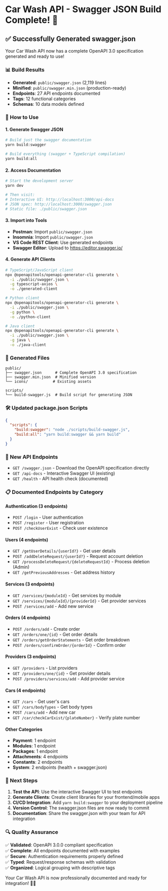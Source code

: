 # Car Wash API - Swagger JSON Build Complete! 🎉

## ✅ Successfully Generated swagger.json

Your Car Wash API now has a complete OpenAPI 3.0 specification generated and ready to use!

### 📊 Build Results

- **Generated**: `public/swagger.json` (2,119 lines)
- **Minified**: `public/swagger.min.json` (production-ready)
- **Endpoints**: 27 API endpoints documented
- **Tags**: 12 functional categories
- **Schemas**: 10 data models defined

### 🚀 How to Use

#### 1. Generate Swagger JSON

```bash
# Build just the swagger documentation
yarn build:swagger

# Build everything (swagger + TypeScript compilation)
yarn build:all
```

#### 2. Access Documentation

```bash
# Start the development server
yarn dev

# Then visit:
# Interactive UI: http://localhost:3000/api-docs
# JSON spec: http://localhost:3000/swagger.json
# Static file: ./public/swagger.json
```

#### 3. Import into Tools

- **Postman**: Import `public/swagger.json`
- **Insomnia**: Import `public/swagger.json`
- **VS Code REST Client**: Use generated endpoints
- **Swagger Editor**: Upload to https://editor.swagger.io/

#### 4. Generate API Clients

```bash
# TypeScript/JavaScript client
npx @openapitools/openapi-generator-cli generate \
  -i ./public/swagger.json \
  -g typescript-axios \
  -o ./generated-client

# Python client
npx @openapitools/openapi-generator-cli generate \
  -i ./public/swagger.json \
  -g python \
  -o ./python-client

# Java client
npx @openapitools/openapi-generator-cli generate \
  -i ./public/swagger.json \
  -g java \
  -o ./java-client
```

### 📁 Generated Files

```
public/
├── swagger.json      # Complete OpenAPI 3.0 specification
├── swagger.min.json  # Minified version
└── icons/           # Existing assets

scripts/
└── build-swagger.js  # Build script for generating JSON
```

### 🛠️ Updated package.json Scripts

```json
{
  "scripts": {
    "build:swagger": "node ./scripts/build-swagger.js",
    "build:all": "yarn build:swagger && yarn build"
  }
}
```

### 🔧 New API Endpoints

- `GET /swagger.json` - Download the OpenAPI specification directly
- `GET /api-docs` - Interactive Swagger UI (existing)
- `GET /health` - API health check (documented)

### 📋 Documented Endpoints by Category

#### Authentication (3 endpoints)

- `POST /login` - User authentication
- `POST /register` - User registration
- `POST /checkUserExist` - Check user existence

#### Users (4 endpoints)

- `GET /getUserDetails/{userId?}` - Get user details
- `POST /addDeleteRequest/{userId?}` - Request account deletion
- `GET /processDeleteRequest/{deleteRequestId}` - Process deletion (Admin)
- `GET /getPreviousAddresses` - Get address history

#### Services (3 endpoints)

- `GET /services/{moduleId}` - Get services by module
- `GET /services/{moduleId}/{providerId}` - Get provider services
- `POST /services/add` - Add new service

#### Orders (4 endpoints)

- `POST /orders/add` - Create order
- `GET /orders/one/{id}` - Get order details
- `GET /orders/getOrderStatements` - Get order breakdown
- `POST /orders/confirmOrder/{orderId}` - Confirm order

#### Providers (3 endpoints)

- `GET /providers` - List providers
- `GET /providers/one/{id}` - Get provider details
- `POST /providers/services/add` - Add provider service

#### Cars (4 endpoints)

- `GET /cars` - Get user's cars
- `GET /cars/bodyTypes` - Get body types
- `POST /cars/add` - Add new car
- `GET /car/checkCarExist/{plateNumber}` - Verify plate number

#### Other Categories

- **Payment**: 1 endpoint
- **Modules**: 1 endpoint
- **Packages**: 1 endpoint
- **Attachments**: 4 endpoints
- **Constants**: 2 endpoints
- **System**: 2 endpoints (health + swagger.json)

### 🎯 Next Steps

1. **Test the API**: Use the interactive Swagger UI to test endpoints
2. **Generate Clients**: Create client libraries for your frontend/mobile apps
3. **CI/CD Integration**: Add `yarn build:swagger` to your deployment pipeline
4. **Version Control**: The swagger.json files are now ready to commit
5. **Documentation**: Share the swagger.json with your team for API integration

### 🔍 Quality Assurance

✅ **Validated**: OpenAPI 3.0.0 compliant specification  
✅ **Complete**: All endpoints documented with examples  
✅ **Secure**: Authentication requirements properly defined  
✅ **Typed**: Request/response schemas with validation  
✅ **Organized**: Logical grouping with descriptive tags

Your Car Wash API is now professionally documented and ready for integration! 🚗✨
